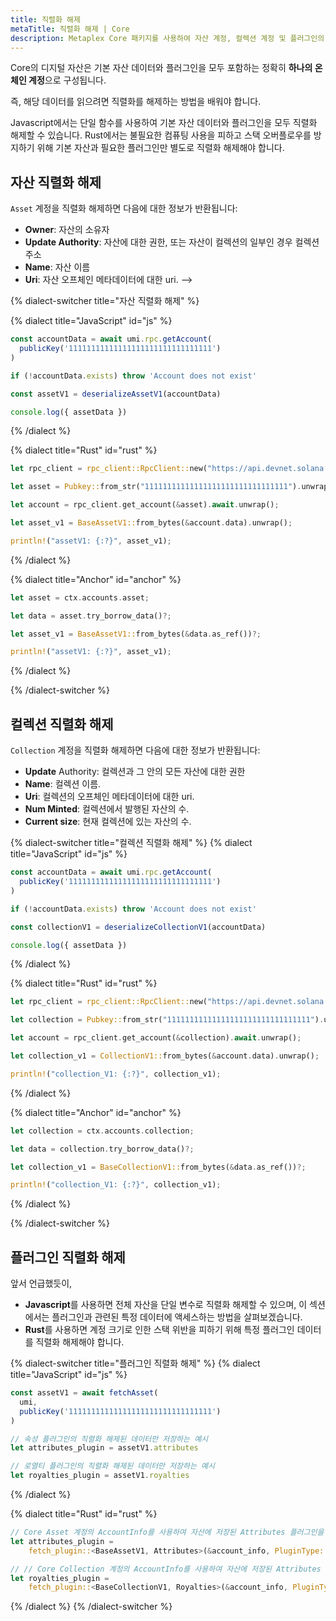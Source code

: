 ```yaml
---
title: 직렬화 해제
metaTitle: 직렬화 해제 | Core
description: Metaplex Core 패키지를 사용하여 자산 계정, 컬렉션 계정 및 플러그인의 직렬화 해제에 대해 알아보세요.
---
```


Core의 디지털 자산은 기본 자산 데이터와 플러그인을 모두 포함하는 정확히 **하나의 온체인 계정**으로 구성됩니다.

즉, 해당 데이터를 읽으려면 직렬화를 해제하는 방법을 배워야 합니다.

Javascript에서는 단일 함수를 사용하여 기본 자산 데이터와 플러그인을 모두 직렬화 해제할 수 있습니다. Rust에서는 불필요한 컴퓨팅 사용을 피하고 스택 오버플로우를 방지하기 위해 기본 자산과 필요한 플러그인만 별도로 직렬화 해제해야 합니다.

## 자산 직렬화 해제

`Asset` 계정을 직렬화 해제하면 다음에 대한 정보가 반환됩니다:

- **Owner**: 자산의 소유자
- **Update Authority**: 자산에 대한 권한, 또는 자산이 컬렉션의 일부인 경우 컬렉션 주소
- **Name**: 자산 이름
- **Uri**: 자산 오프체인 메타데이터에 대한 uri. -->

{% dialect-switcher title="자산 직렬화 해제" %}

{% dialect title="JavaScript" id="js" %}
```ts
const accountData = await umi.rpc.getAccount(
  publicKey('11111111111111111111111111111111')
)

if (!accountData.exists) throw 'Account does not exist'

const assetV1 = deserializeAssetV1(accountData)

console.log({ assetData })
```
{% /dialect %}

{% dialect title="Rust" id="rust" %}
```rust
let rpc_client = rpc_client::RpcClient::new("https://api.devnet.solana.com".to_string());

let asset = Pubkey::from_str("11111111111111111111111111111111").unwrap();

let account = rpc_client.get_account(&asset).await.unwrap();

let asset_v1 = BaseAssetV1::from_bytes(&account.data).unwrap();

println!("assetV1: {:?}", asset_v1);
```
{% /dialect %}

{% dialect title="Anchor" id="anchor" %}
```rust
let asset = ctx.accounts.asset;

let data = asset.try_borrow_data()?;

let asset_v1 = BaseAssetV1::from_bytes(&data.as_ref())?;

println!("assetV1: {:?}", asset_v1);
```
{% /dialect %}

{% /dialect-switcher %}

## 컬렉션 직렬화 해제

`Collection` 계정을 직렬화 해제하면 다음에 대한 정보가 반환됩니다:

- **Update** Authority:	컬렉션과 그 안의 모든 자산에 대한 권한
- **Name**:	컬렉션 이름.
- **Uri**:	컬렉션의 오프체인 메타데이터에 대한 uri.
- **Num Minted**: 컬렉션에서 발행된 자산의 수.
- **Current size**:	현재 컬렉션에 있는 자산의 수.

{% dialect-switcher title="컬렉션 직렬화 해제" %}
{% dialect title="JavaScript" id="js" %}

```ts
const accountData = await umi.rpc.getAccount(
  publicKey('11111111111111111111111111111111')
)

if (!accountData.exists) throw 'Account does not exist'

const collectionV1 = deserializeCollectionV1(accountData)

console.log({ assetData })
```

{% /dialect %}

{% dialect title="Rust" id="rust" %}

```rust
let rpc_client = rpc_client::RpcClient::new("https://api.devnet.solana.com".to_string());

let collection = Pubkey::from_str("11111111111111111111111111111111").unwrap();

let account = rpc_client.get_account(&collection).await.unwrap();

let collection_v1 = CollectionV1::from_bytes(&account.data).unwrap();

println!("collection_V1: {:?}", collection_v1);
```

{% /dialect %}

{% dialect title="Anchor" id="anchor" %}

```rust
let collection = ctx.accounts.collection;

let data = collection.try_borrow_data()?;

let collection_v1 = BaseCollectionV1::from_bytes(&data.as_ref())?;

println!("collection_V1: {:?}", collection_v1);
```

{% /dialect %}

{% /dialect-switcher %}

## 플러그인 직렬화 해제

앞서 언급했듯이,
- **Javascript**를 사용하면 전체 자산을 단일 변수로 직렬화 해제할 수 있으며, 이 섹션에서는 플러그인과 관련된 특정 데이터에 액세스하는 방법을 살펴보겠습니다.
- **Rust**를 사용하면 계정 크기로 인한 스택 위반을 피하기 위해 특정 플러그인 데이터를 직렬화 해제해야 합니다.

{% dialect-switcher title="플러그인 직렬화 해제" %}
{% dialect title="JavaScript" id="js" %}

```ts
const assetV1 = await fetchAsset(
  umi,
  publicKey('11111111111111111111111111111111')
)

// 속성 플러그인의 직렬화 해제된 데이터만 저장하는 예시
let attributes_plugin = assetV1.attributes

// 로열티 플러그인의 직렬화 해제된 데이터만 저장하는 예시
let royalties_plugin = assetV1.royalties
```

{% /dialect %}

{% dialect title="Rust" id="rust" %}

```rust
// Core Asset 계정의 AccountInfo를 사용하여 자산에 저장된 Attributes 플러그인을 직렬화 해제하는 예시.
let attributes_plugin =
    fetch_plugin::<BaseAssetV1, Attributes>(&account_info, PluginType::Attributes).unwrap();

// // Core Collection 계정의 AccountInfo를 사용하여 자산에 저장된 Attributes 플러그인을 직렬화 해제하는 예시.
let royalties_plugin =
    fetch_plugin::<BaseCollectionV1, Royalties>(&account_info, PluginType::Royalties).unwrap();
```

{% /dialect %}
{% /dialect-switcher %}